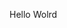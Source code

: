 Hello Wolrd






































































































































































































































































































































































































































































































































































































































































































































































































































































































































































































































































































































































































































































































































































































































































































































































































































































































































































































































































































































































































































































































































































































































































































































































































































































































































































































































































































































































































































































































































































































































































































































































































































